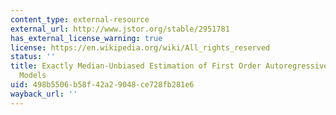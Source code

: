 ```yaml
---
content_type: external-resource
external_url: http://www.jstor.org/stable/2951781
has_external_license_warning: true
license: https://en.wikipedia.org/wiki/All_rights_reserved
status: ''
title: Exactly Median-Unbiased Estimation of First Order Autoregressive/Unit Root
  Models
uid: 498b5506-b58f-42a2-9048-ce728fb281e6
wayback_url: ''
---
```

